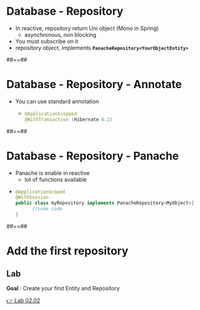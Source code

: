 <!-- .slide: class="with-code" -->

# Database - Repository

- In reactive, repository return Uni object (Mono in Spring)
  - asynchronous, non blocking
- You must subscribe on it
- repository object, implements **`PanacheRepository<YourObjectEntity>`**

##==##

<!-- .slide: class="with-code" -->

# Database - Repository - Annotate

- You can use standard annotation
  - ```java
    @ApplicationScopped
    @WithTransaction (Hibernate 6.2)
    ```

##==##

<!-- .slide: class="with-code" -->

# Database - Repository - Panache

- Panache is enable in reactive
  - lot of functions available
- ```java
  @ApplicationScoped
  @WithSession
  public class myRepository implements PanacheRepository<MyObject>{
        //some code
  }
  ```

##==##

<!-- .slide: class="exercice" -->

# Add the first repository

## Lab

**Goal** : Create your first Entity and Repository

[👉 Lab 02.02](https://github.com/sfeir-open-source/sfeir-school-quarkus/blob/main/steps/02.02-database-reactive/README.md)
